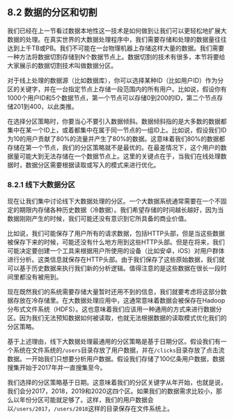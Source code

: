 ## 8.2 数据的分区和切割

我们已经在上一节看过数据本地性这一技术是如何做到让我们可以更轻松地扩展大数据的处理。在真实世界的大数据处理程序中，我们需要存储和处理的数据量往往达到上千TB或PB。我们不可能在一台物理机器上存储这样大量的数据。我们需要一种方法将数据切割存储到N个数据节点上。数据切割的技术有很多，本节将要给大家展示的数据切割技术叫做数据分区。


对于线上处理的数据源（比如数据库），你可以选择某种ID（比如用户ID）作为分区的关键字，并在一台指定节点上存储一段范围内的所有用户。比如说，假设你有1000个用户ID和5个数据节点，第一个节点可以存储0到200的ID，第二个节点存储201到400，以此类推。


在选择分区策略时，你要当心不要引入数据倾斜。数据倾斜指的是大多数的数据都集中在某一个ID上，或着都集中在属于同一节点的一组ID上。比如说，假设我们ID为10的用户贡献了80%的流量并产生了80%的数据。这意味着我们80%的数据都存储在第一个节点，我们的分区策略就不是最优的。在最差情况下，这个用户的数据量可能大到无法存储在一个数据节点上。这里的关键点在于，当我们在线处理数据时，数据分区需要根据读取或写入的模式来进行优化。


### 8.2.1 线下大数据分区

现在让我们集中讨论线下大数据处理的分区。一个大数据系统通常需要在一个不固定的期限内存储各种历史数据（冷数据）。我们希望存储的时间越长越好，因为当数据刚刚产生的时候，我们可能还没有意识到它所具备的商业价值。


比如说，我们可能保存了用户所有的请求数据，包括HTTP头部，但是当这些数据被保存下来的时候，可能还没有什么地方用到这些HTTP头部。但是在将来，我们可能决定要创建一个工具来根据用户所使用的设备（比如安卓，iOS）对用户群体进行分析。这类信息就保存在HTTP头部。由于我们保存了这些原始数据，我们就可以基于历史数据来执行我们新的分析逻辑。值得注意的是这些数据在很长一段时间里都没有被用到。


现在既然我们的系统需要存储大量暂时还用不到的信息，我们就要考虑将这部分数据存放在冷存储里。在大数据处理应用中，这通常意味着数据会被保存在Hadoop分布式文件系统（HDFS）。这也意味着我们应该用一种通用的方式来进行数据分区。因为我们无法预知数据如何被读取，也就无法根据数据的读取模式优化我们的分区策略。


基于上述理由，线下大数据处理最通用的分区策略是基于日期分区。假设我们有一个系统在文件系统的`/users`目录存放了用户数据，并在`/clicks`目录存放了点击流数据。一开始我们只想要分析用户数据。假设我们存储了100亿条用户数据，数据搜集开始于2017年并一直搜集至今。


我们选择的分区策略基于日期。这意味着我们的分区关键字从年开始，也就是说，我们会分2017，2018，2019和2020这四个区。如果我们的数据需求比较小，那么以年份分区可能就足够了。这样，我们的用户数据会以`/users/2017`，`/users/2018`这样的目录保存在文件系统上。
